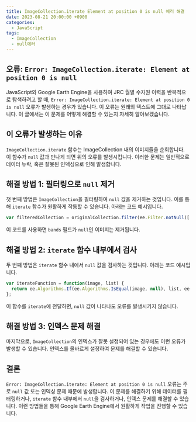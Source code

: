 ```yaml
---
title: ImageCollection.iterate Element at position 0 is null 에러 해결
date: 2023-08-21 20:00:00 +0900
categories:
  - JavaScript
tags:
  - ImageCollection
  - null에러
---
```


## 오류: `Error: ImageCollection.iterate: Element at position 0 is null`

JavaScript와 Google Earth Engine을 사용하여 JRC 월별 수자원 이력을 반복적으로 탐색하려고 할 때, `Error: ImageCollection.iterate: Element at position 0 is null` 오류가 발생하는 경우가 있습니다. 이 오류는 원래의 텍스트에 그대로 나타납니다. 이 글에서는 이 문제를 어떻게 해결할 수 있는지 자세히 알아보겠습니다.

## 이 오류가 발생하는 이유

`ImageCollection.iterate` 함수는 ImageCollection 내의 이미지들을 순회합니다. 이 함수가 `null` 값과 만나게 되면 위의 오류를 발생시킵니다. 이러한 문제는 일반적으로 데이터 누락, 혹은 잘못된 인덱싱으로 인해 발생합니다.

## 해결 방법 1: 필터링으로 `null` 제거

첫 번째 방법은 `ImageCollection`을 필터링하여 `null` 값을 제거하는 것입니다. 이를 통해 `iterate` 함수가 원활하게 작동할 수 있습니다. 아래는 코드 예시입니다.

```javascript
var filteredCollection = originalCollection.filter(ee.Filter.notNull(['bands']));
```

이 코드를 사용하면 `bands` 필드가 `null`인 이미지는 제거됩니다.

## 해결 방법 2: `iterate` 함수 내부에서 검사

두 번째 방법은 `iterate` 함수 내에서 `null` 값을 검사하는 것입니다. 아래는 코드 예시입니다.

```javascript
var iterateFunction = function(image, list) {
  return ee.Algorithms.If(ee.Algorithms.IsEqual(image, null), list, ee.List(list).add(image));
};
```

이 함수를 `iterate`에 전달하면, `null` 값이 나타나도 오류를 발생시키지 않습니다.

## 해결 방법 3: 인덱스 문제 해결

마지막으로, `ImageCollection`의 인덱스가 잘못 설정되어 있는 경우에도 이런 오류가 발생할 수 있습니다. 인덱스를 올바르게 설정하여 문제를 해결할 수 있습니다.

## 결론

`Error: ImageCollection.iterate: Element at position 0 is null` 오류는 주로 `null` 값 또는 인덱싱 문제 때문에 발생합니다. 이 문제를 해결하기 위해 데이터를 필터링하거나, `iterate` 함수 내부에서 `null`을 검사하거나, 인덱스 문제를 해결할 수 있습니다. 이런 방법들을 통해 Google Earth Engine에서 원활하게 작업을 진행할 수 있습니다.